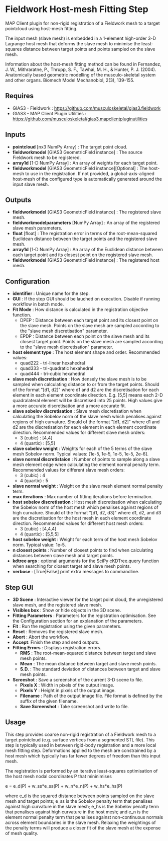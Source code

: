 Fieldwork Host-mesh Fitting Step
================================
MAP Client plugin for non-rigid registration of a Fieldwork mesh to a target pointcloud using host-mesh fitting.

The input mesh (slave mesh) is embedded in a 1-element high-order 3-D Lagrange host mesh that deforms the slave mesh to minimise the least-squares distance between target points and points sampled on the slave mesh.

Information about the host-mesh fitting method can be found in
Fernandez, J. W., Mithraratne, P., Thrupp, S. F., Tawhai, M. H., & Hunter, P. J.
(2004). Anatomically based geometric modelling of the musculo-skeletal system
and other organs. Biomech Model Mechanobiol, 2(3), 139-155.

Requires
--------
- GIAS3 - Fieldwork : https://github.com/musculoskeletal/gias3.fieldwork
- GIAS3 - MAP Client Plugin Utilities : https://github.com/musculoskeletal/gias3.mapclientpluginutilities

Inputs
------
- **pointcloud** [nx3 NumPy Array] : The target point cloud.
- **fieldworkmodel** [GIAS3 GeometricField instance] : The source Fieldwork mesh to be registered.
- **array1d** [1-D NumPy Array] : An array of weights for each target point.
- **fieldworkmodel** [GIAS3 GeometricField instance][Optional] : The host-mesh to use in the registration. If not provided, a  global-axis-aligned host-mesh of the configured type is automatically generated around the input slave mesh.

Outputs
-------
- **fieldworkmodel** [GIAS3 GeometricField instance] : The registered slave mesh.
- **fieldworkmodelparameters** [NumPy Array] : An array of the registered slave mesh parameters.
- **float** [float] : The registration error in terms of the root-mean-squared Euclidean distance between the target points and the registered slave mesh.
- **array1d** [1-D NumPy Array] : An array of the Euclidean distance between each target point and its closest point on the registered slave mesh.
- **fieldworkmodel** [GIAS3 GeometricField instance] : The registered host mesh.

Configuration
-------------
- **identifier** : Unique name for the step.
- **GUI** : If the step GUI should be lauched on execution. Disable if running workflow in batch mode.
- **Fit Mode** : How distance is calculated in the registration objective function.
	- DPEP : Distance between each target point and its closest point on the slave mesh. Points on the slave mesh are sampled according to the "slave mesh discretisation" parameter.
	- EPDP : Distance between each point on the slave mesh and its closest target point. Points on the slave mesh are sampled according to the "slave mesh discretisation" parameter.
- **host element type** : The host element shape and order. Recommended values:
	- quad222 - tri-linear hexahedral
	- quad333 - tri-quadratic hexahedral
	- quad444 - tri-cubic hexahedral
- **slave mesh discretisation** : How densely the slave mesh is to be sampled when calculating distance to or from the target points. Should of the format "[d1, d2]" where d1 and d2 are the discretisation for each element in each element coordinate direction. E.g. [5,5] means each 2-D quadralateral element will be discretised into 25 points. High values give a more accurate discretisation and a more accurate fit.
- **slave sobelov discretisation** : Slave mesh discretisation when calculating the Sobelov norm of the slave mesh which penalises against regions of high curvature. Should of the format "[d1, d2]" where d1 and d2 are the discretisation for each element in each element coordinate direction. Recommended values for different slave mesh orders:
	- 3 (cubic) : [4,4]
	- 4 (quartic) : [5,5]
- **slave sobelov weight** : Weights for each of the 5 terms of the slave mesh Sobelov norm. Typical values: [1e-5, 1e-5, 1e-5, 1e-5, 2e-6].
- **slave normal discretistaion** : Number of points to sample along a slave mesh element edge when calculating the element normal penalty term. Recommended values for different slave mesh orders:
	- 3 (cubic) : 4
	- 4 (quartic) : 5
- **slave normal weight** : Weight on the slave mesh element normal penalty term.
- **max iterations** : Max number of fitting iterations before termination.
- **host sobelov discretisation** : Host mesh discretisation when calculating the Sobelov norm of the host mesh which penalises against regions of high curvature. Should of the format "[d1, d2, d3]" where d1, d2, and d3 are the discretisation for the host mesh in each element coordinate direction. Recommended values for different host mesh orders:
	- 3 (cubic) : [4,4,4]
	- 4 (quartic) : [5,5,5]
- **host sobelov weight** : Weight for each term of the host mesh Sobelov norm. Typical value: 1e-5.
- **n closest points** : Number of closest points to find when calculating distances between slave mesh and target points.
- **kdtree args** : optional arguments for the SciPy cKDTree.query function when searching for closest target and slave mesh points.
- **verbose** : [True|False] print extra messages to commandline.

Step GUI
--------
- **3D Scene** : Interactive viewer for the target point cloud, the unregistered slave mesh, and the registered slave mesh.
- **Visibles box** : Show or hide objects in the 3D scene.
- **Fitting Parameters** : Parameters for the registration optimisation. See the Configuration section for an explanation of the parameters.
- **Fit** : Run the registration using the given parameters.
- **Reset** : Removes the registered slave mesh.
- **Abort** : Abort the workflow.
- **Accept**: Finish the step and send outputs.
- **Fitting Errors** : Displays registration errors.
	- **RMS** : The root-mean-squared distance between target and slave mesh points.
	- **Mean** : The mean distance between target and slave mesh points.
	- **S.D.** : The standard deviation of distances between target and slave mesh points.
- **Screeshot** : Save a screenshot of the current 3-D scene to file.
	- **Pixels X** : Width in pixels of the output image.
	- **Pixels Y** : Height in pixels of the output image.
	- **Filename** : Path of the output image file. File format is defined by the suffix of the given filename.
	- **Save Screenshot** : Take screenshot and write to file.
	
Usage
-----
This step provides coarse non-rigid registration of a Fieldwork mesh to a target pointcloud (e.g. surface vertices from a segmented STL file). This step is typically used in between rigid-body registration and a more local mesh fitting step. Deformations applied to the mesh are constrained by a host mesh which typically has far fewer degrees of freedom than this input mesh.

The registration is performed by an iterative least-squares optimisation of the host mesh nodal coordinates P that mininimises

e = e_d(P) + w_ss\*e_ss(P) + w_n\*e_n(P) + w_hs\*e_hs(P)

where e_d is the squared distance between points sampled on the slave mesh and target points; e_ss is the Sobelov penalty term that penalises against high curvature in the slave mesh; e_hs is the Sobelov penalty term that penalises against high curvature in the host mesh; and e_n is the element normal penalty term that penalises against non-continuous normals across element boundaries in the slave mesh. Relaxing the weightings of the penalty terms will produce a closer fit of the slave mesh at the expense of mesh quality.

